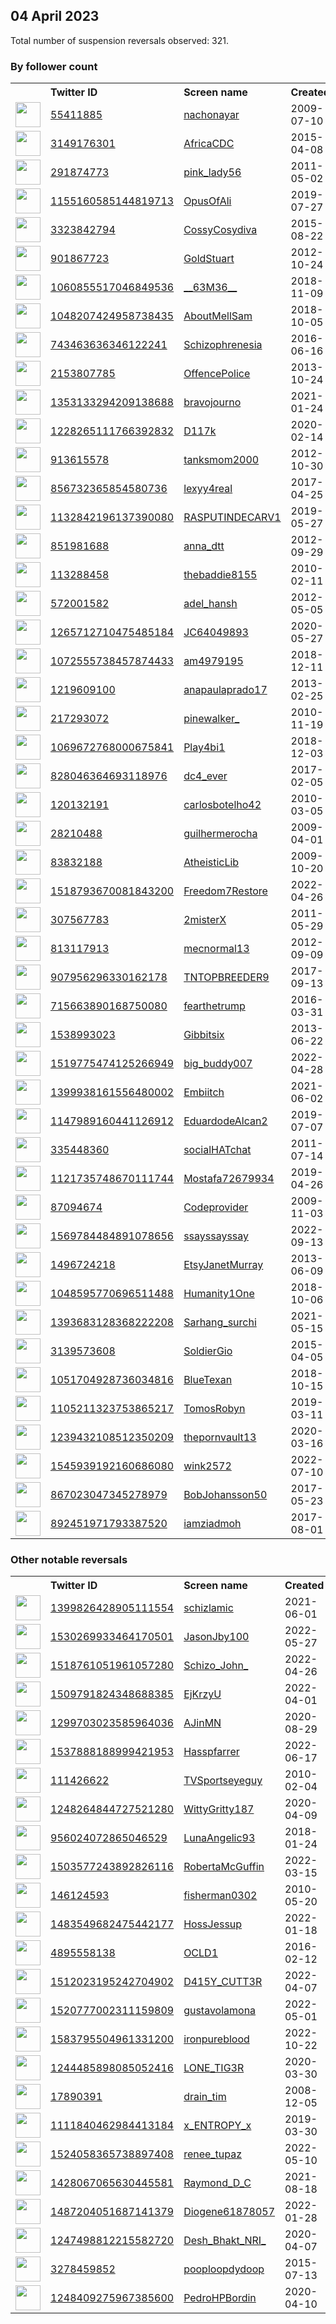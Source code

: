
## 04 April 2023
Total number of suspension reversals observed: 321.

### By follower count
<table><tr><th></th><th align="left">Twitter ID</th><th align="left">Screen name</th>
<th align="left">Created</th><th align="left">Status</th><th align="left">Suspended</th><th align="left">Followers</th>
<tr><td><a href="https://pbs.twimg.com/profile_images/1628822607909859328/U9pMjMwo_normal.jpg"><img src="https://pbs.twimg.com/profile_images/1628822607909859328/U9pMjMwo_normal.jpg" width="40px" height="40px" align="center"/></a></td><td><a href="https://twitter.com/intent/user?user_id=55411885">55411885</a></td><td><a href="https://twitter.com/nachonayar">nachonayar</a></td><td>2009-07-10</td><td align="center"></td><td>2023-03-01</td><td>507289</td></tr>
<tr><td><a href="https://pbs.twimg.com/profile_images/732141942360965120/b71U6Xcn_normal.jpg"><img src="https://pbs.twimg.com/profile_images/732141942360965120/b71U6Xcn_normal.jpg" width="40px" height="40px" align="center"/></a></td><td><a href="https://twitter.com/intent/user?user_id=3149176301">3149176301</a></td><td><a href="https://twitter.com/AfricaCDC">AfricaCDC</a></td><td>2015-04-08</td><td align="center"></td><td>2023-03-28</td><td>147324</td></tr>
<tr><td><a href="https://pbs.twimg.com/profile_images/1645248953502367744/KpWGSdqW_normal.jpg"><img src="https://pbs.twimg.com/profile_images/1645248953502367744/KpWGSdqW_normal.jpg" width="40px" height="40px" align="center"/></a></td><td><a href="https://twitter.com/intent/user?user_id=291874773">291874773</a></td><td><a href="https://twitter.com/pink_lady56">pink_lady56</a></td><td>2011-05-02</td><td align="center"></td><td>2022-12-08</td><td>45914</td></tr>
<tr><td><a href="https://pbs.twimg.com/profile_images/1439192444667666432/-uEUfllp_normal.jpg"><img src="https://pbs.twimg.com/profile_images/1439192444667666432/-uEUfllp_normal.jpg" width="40px" height="40px" align="center"/></a></td><td><a href="https://twitter.com/intent/user?user_id=1155160585144819713">1155160585144819713</a></td><td><a href="https://twitter.com/OpusOfAli">OpusOfAli</a></td><td>2019-07-27</td><td align="center"></td><td>2022-05-13</td><td>32179</td></tr>
<tr><td><a href="https://pbs.twimg.com/profile_images/1654852153410764802/9a47Kr_5_normal.jpg"><img src="https://pbs.twimg.com/profile_images/1654852153410764802/9a47Kr_5_normal.jpg" width="40px" height="40px" align="center"/></a></td><td><a href="https://twitter.com/intent/user?user_id=3323842794">3323842794</a></td><td><a href="https://twitter.com/CossyCosydiva">CossyCosydiva</a></td><td>2015-08-22</td><td align="center"></td><td>2023-03-24</td><td>16827</td></tr>
<tr><td><a href="https://pbs.twimg.com/profile_images/936392715134173184/bP_s6Y2O_normal.jpg"><img src="https://pbs.twimg.com/profile_images/936392715134173184/bP_s6Y2O_normal.jpg" width="40px" height="40px" align="center"/></a></td><td><a href="https://twitter.com/intent/user?user_id=901867723">901867723</a></td><td><a href="https://twitter.com/GoldStuart">GoldStuart</a></td><td>2012-10-24</td><td align="center"></td><td></td><td>15929</td></tr>
<tr><td><a href="https://pbs.twimg.com/profile_images/1534613225181954050/vdgYcHNs_normal.jpg"><img src="https://pbs.twimg.com/profile_images/1534613225181954050/vdgYcHNs_normal.jpg" width="40px" height="40px" align="center"/></a></td><td><a href="https://twitter.com/intent/user?user_id=1060855517046849536">1060855517046849536</a></td><td><a href="https://twitter.com/__63M36__">__63M36__</a></td><td>2018-11-09</td><td align="center"></td><td>2022-07-14</td><td>8994</td></tr>
<tr><td><a href="https://pbs.twimg.com/profile_images/1516165633360240643/m1FN4RVq_normal.jpg"><img src="https://pbs.twimg.com/profile_images/1516165633360240643/m1FN4RVq_normal.jpg" width="40px" height="40px" align="center"/></a></td><td><a href="https://twitter.com/intent/user?user_id=1048207424958738435">1048207424958738435</a></td><td><a href="https://twitter.com/AboutMellSam">AboutMellSam</a></td><td>2018-10-05</td><td align="center"></td><td>2022-08-27</td><td>8993</td></tr>
<tr><td><a href="https://pbs.twimg.com/profile_images/1644072887463325696/9B8r4uyj_normal.jpg"><img src="https://pbs.twimg.com/profile_images/1644072887463325696/9B8r4uyj_normal.jpg" width="40px" height="40px" align="center"/></a></td><td><a href="https://twitter.com/intent/user?user_id=743463636346122241">743463636346122241</a></td><td><a href="https://twitter.com/Schizophrenesia">Schizophrenesia</a></td><td>2016-06-16</td><td align="center"></td><td>2023-03-22</td><td>8492</td></tr>
<tr><td><a href="https://pbs.twimg.com/profile_images/1644394877159866380/KhRqcuky_normal.jpg"><img src="https://pbs.twimg.com/profile_images/1644394877159866380/KhRqcuky_normal.jpg" width="40px" height="40px" align="center"/></a></td><td><a href="https://twitter.com/intent/user?user_id=2153807785">2153807785</a></td><td><a href="https://twitter.com/OffencePolice">OffencePolice</a></td><td>2013-10-24</td><td align="center"></td><td></td><td>7148</td></tr>
<tr><td><a href="https://pbs.twimg.com/profile_images/1651340760732651521/bJCzi9WL_normal.jpg"><img src="https://pbs.twimg.com/profile_images/1651340760732651521/bJCzi9WL_normal.jpg" width="40px" height="40px" align="center"/></a></td><td><a href="https://twitter.com/intent/user?user_id=1353133294209138688">1353133294209138688</a></td><td><a href="https://twitter.com/bravojourno">bravojourno</a></td><td>2021-01-24</td><td align="center"></td><td></td><td>6635</td></tr>
<tr><td><a href="https://pbs.twimg.com/profile_images/1656787396942241793/jFCrSGAf_normal.jpg"><img src="https://pbs.twimg.com/profile_images/1656787396942241793/jFCrSGAf_normal.jpg" width="40px" height="40px" align="center"/></a></td><td><a href="https://twitter.com/intent/user?user_id=1228265111766392832">1228265111766392832</a></td><td><a href="https://twitter.com/D117k">D117k</a></td><td>2020-02-14</td><td align="center"></td><td>2023-03-30</td><td>5385</td></tr>
<tr><td><a href="https://pbs.twimg.com/profile_images/1295449550535221248/vqMCkCAp_normal.jpg"><img src="https://pbs.twimg.com/profile_images/1295449550535221248/vqMCkCAp_normal.jpg" width="40px" height="40px" align="center"/></a></td><td><a href="https://twitter.com/intent/user?user_id=913615578">913615578</a></td><td><a href="https://twitter.com/tanksmom2000">tanksmom2000</a></td><td>2012-10-30</td><td align="center"></td><td></td><td>5190</td></tr>
<tr><td><a href="https://pbs.twimg.com/profile_images/1649702923268390914/mVhQseb8_normal.jpg"><img src="https://pbs.twimg.com/profile_images/1649702923268390914/mVhQseb8_normal.jpg" width="40px" height="40px" align="center"/></a></td><td><a href="https://twitter.com/intent/user?user_id=856732365854580736">856732365854580736</a></td><td><a href="https://twitter.com/lexyy4real">lexyy4real</a></td><td>2017-04-25</td><td align="center"></td><td>2022-09-14</td><td>5148</td></tr>
<tr><td><a href="https://pbs.twimg.com/profile_images/1516481497900986373/24n9eIuA_normal.jpg"><img src="https://pbs.twimg.com/profile_images/1516481497900986373/24n9eIuA_normal.jpg" width="40px" height="40px" align="center"/></a></td><td><a href="https://twitter.com/intent/user?user_id=1132842196137390080">1132842196137390080</a></td><td><a href="https://twitter.com/RASPUTINDECARV1">RASPUTINDECARV1</a></td><td>2019-05-27</td><td align="center"></td><td>2022-05-10</td><td>4810</td></tr>
<tr><td><a href="https://pbs.twimg.com/profile_images/1656165230345347072/H_0wcu9E_normal.jpg"><img src="https://pbs.twimg.com/profile_images/1656165230345347072/H_0wcu9E_normal.jpg" width="40px" height="40px" align="center"/></a></td><td><a href="https://twitter.com/intent/user?user_id=851981688">851981688</a></td><td><a href="https://twitter.com/anna_dtt">anna_dtt</a></td><td>2012-09-29</td><td align="center"></td><td>2023-03-27</td><td>4594</td></tr>
<tr><td><a href="https://pbs.twimg.com/profile_images/1642750199788445701/uVfm42MM_normal.jpg"><img src="https://pbs.twimg.com/profile_images/1642750199788445701/uVfm42MM_normal.jpg" width="40px" height="40px" align="center"/></a></td><td><a href="https://twitter.com/intent/user?user_id=113288458">113288458</a></td><td><a href="https://twitter.com/thebaddie8155">thebaddie8155</a></td><td>2010-02-11</td><td align="center"></td><td>2022-04-24</td><td>4540</td></tr>
<tr><td><a href="https://pbs.twimg.com/profile_images/1213497707412819974/KkSgx1ot_normal.jpg"><img src="https://pbs.twimg.com/profile_images/1213497707412819974/KkSgx1ot_normal.jpg" width="40px" height="40px" align="center"/></a></td><td><a href="https://twitter.com/intent/user?user_id=572001582">572001582</a></td><td><a href="https://twitter.com/adel_hansh">adel_hansh</a></td><td>2012-05-05</td><td align="center"></td><td>2022-08-18</td><td>4514</td></tr>
<tr><td><a href="https://pbs.twimg.com/profile_images/1529203582960115719/mV1AL7w7_normal.jpg"><img src="https://pbs.twimg.com/profile_images/1529203582960115719/mV1AL7w7_normal.jpg" width="40px" height="40px" align="center"/></a></td><td><a href="https://twitter.com/intent/user?user_id=1265712710475485184">1265712710475485184</a></td><td><a href="https://twitter.com/JC64049893">JC64049893</a></td><td>2020-05-27</td><td align="center"></td><td>2022-06-01</td><td>3606</td></tr>
<tr><td><a href="https://pbs.twimg.com/profile_images/1653495366619222041/1BMeArjt_normal.jpg"><img src="https://pbs.twimg.com/profile_images/1653495366619222041/1BMeArjt_normal.jpg" width="40px" height="40px" align="center"/></a></td><td><a href="https://twitter.com/intent/user?user_id=1072555738457874433">1072555738457874433</a></td><td><a href="https://twitter.com/am4979195">am4979195</a></td><td>2018-12-11</td><td align="center"></td><td>2022-11-20</td><td>3266</td></tr>
<tr><td><a href="https://pbs.twimg.com/profile_images/3312041900/9275e7df401f08bbeef3444dfb9ef880_normal.jpeg"><img src="https://pbs.twimg.com/profile_images/3312041900/9275e7df401f08bbeef3444dfb9ef880_normal.jpeg" width="40px" height="40px" align="center"/></a></td><td><a href="https://twitter.com/intent/user?user_id=1219609100">1219609100</a></td><td><a href="https://twitter.com/anapaulaprado17">anapaulaprado17</a></td><td>2013-02-25</td><td align="center"></td><td>2022-05-25</td><td>3247</td></tr>
<tr><td><a href="https://pbs.twimg.com/profile_images/1586838203323097088/WtDCc2lE_normal.jpg"><img src="https://pbs.twimg.com/profile_images/1586838203323097088/WtDCc2lE_normal.jpg" width="40px" height="40px" align="center"/></a></td><td><a href="https://twitter.com/intent/user?user_id=217293072">217293072</a></td><td><a href="https://twitter.com/pinewalker_">pinewalker_</a></td><td>2010-11-19</td><td align="center">🚫</td><td>2023-03-20</td><td>3077</td></tr>
<tr><td><a href="https://pbs.twimg.com/profile_images/1069688168541241344/Nmp5RKLy_normal.jpg"><img src="https://pbs.twimg.com/profile_images/1069688168541241344/Nmp5RKLy_normal.jpg" width="40px" height="40px" align="center"/></a></td><td><a href="https://twitter.com/intent/user?user_id=1069672768000675841">1069672768000675841</a></td><td><a href="https://twitter.com/Play4bi1">Play4bi1</a></td><td>2018-12-03</td><td align="center"></td><td>2023-02-13</td><td>3034</td></tr>
<tr><td><a href="https://pbs.twimg.com/profile_images/1468708643398983684/jIw21OkA_normal.jpg"><img src="https://pbs.twimg.com/profile_images/1468708643398983684/jIw21OkA_normal.jpg" width="40px" height="40px" align="center"/></a></td><td><a href="https://twitter.com/intent/user?user_id=828046364693118976">828046364693118976</a></td><td><a href="https://twitter.com/dc4_ever">dc4_ever</a></td><td>2017-02-05</td><td align="center"></td><td>2023-02-10</td><td>2594</td></tr>
<tr><td><a href="https://pbs.twimg.com/profile_images/1645529473352183808/fstinjB3_normal.jpg"><img src="https://pbs.twimg.com/profile_images/1645529473352183808/fstinjB3_normal.jpg" width="40px" height="40px" align="center"/></a></td><td><a href="https://twitter.com/intent/user?user_id=120132191">120132191</a></td><td><a href="https://twitter.com/carlosbotelho42">carlosbotelho42</a></td><td>2010-03-05</td><td align="center"></td><td>2022-12-01</td><td>2530</td></tr>
<tr><td><a href="https://pbs.twimg.com/profile_images/1644123782976512009/ywnhIoqo_normal.jpg"><img src="https://pbs.twimg.com/profile_images/1644123782976512009/ywnhIoqo_normal.jpg" width="40px" height="40px" align="center"/></a></td><td><a href="https://twitter.com/intent/user?user_id=28210488">28210488</a></td><td><a href="https://twitter.com/guilhermerocha">guilhermerocha</a></td><td>2009-04-01</td><td align="center"></td><td>2022-11-19</td><td>2498</td></tr>
<tr><td><a href="https://pbs.twimg.com/profile_images/1653708214796468230/bvbKlFDa_normal.jpg"><img src="https://pbs.twimg.com/profile_images/1653708214796468230/bvbKlFDa_normal.jpg" width="40px" height="40px" align="center"/></a></td><td><a href="https://twitter.com/intent/user?user_id=83832188">83832188</a></td><td><a href="https://twitter.com/AtheisticLib">AtheisticLib</a></td><td>2009-10-20</td><td align="center"></td><td></td><td>2483</td></tr>
<tr><td><a href="https://pbs.twimg.com/profile_images/1643232807550955520/mN82ztLn_normal.jpg"><img src="https://pbs.twimg.com/profile_images/1643232807550955520/mN82ztLn_normal.jpg" width="40px" height="40px" align="center"/></a></td><td><a href="https://twitter.com/intent/user?user_id=1518793670081843200">1518793670081843200</a></td><td><a href="https://twitter.com/Freedom7Restore">Freedom7Restore</a></td><td>2022-04-26</td><td align="center"></td><td>2022-09-23</td><td>2483</td></tr>
<tr><td><a href="https://pbs.twimg.com/profile_images/1533323983193526272/KkjjKcYo_normal.jpg"><img src="https://pbs.twimg.com/profile_images/1533323983193526272/KkjjKcYo_normal.jpg" width="40px" height="40px" align="center"/></a></td><td><a href="https://twitter.com/intent/user?user_id=307567783">307567783</a></td><td><a href="https://twitter.com/2misterX">2misterX</a></td><td>2011-05-29</td><td align="center"></td><td>2023-02-02</td><td>2465</td></tr>
<tr><td><a href="https://pbs.twimg.com/profile_images/1643015712955330561/qclwNQru_normal.jpg"><img src="https://pbs.twimg.com/profile_images/1643015712955330561/qclwNQru_normal.jpg" width="40px" height="40px" align="center"/></a></td><td><a href="https://twitter.com/intent/user?user_id=813117913">813117913</a></td><td><a href="https://twitter.com/mecnormal13">mecnormal13</a></td><td>2012-09-09</td><td align="center">🔒</td><td></td><td>2065</td></tr>
<tr><td><a href="https://pbs.twimg.com/profile_images/1640889671650557954/3ws4R6aU_normal.jpg"><img src="https://pbs.twimg.com/profile_images/1640889671650557954/3ws4R6aU_normal.jpg" width="40px" height="40px" align="center"/></a></td><td><a href="https://twitter.com/intent/user?user_id=907956296330162178">907956296330162178</a></td><td><a href="https://twitter.com/TNTOPBREEDER9">TNTOPBREEDER9</a></td><td>2017-09-13</td><td align="center">🚫</td><td>2023-03-09</td><td>2063</td></tr>
<tr><td><a href="https://pbs.twimg.com/profile_images/1302972330419908609/VeUGooU2_normal.jpg"><img src="https://pbs.twimg.com/profile_images/1302972330419908609/VeUGooU2_normal.jpg" width="40px" height="40px" align="center"/></a></td><td><a href="https://twitter.com/intent/user?user_id=715663890168750080">715663890168750080</a></td><td><a href="https://twitter.com/fearthetrump">fearthetrump</a></td><td>2016-03-31</td><td align="center"></td><td>2022-11-01</td><td>2050</td></tr>
<tr><td><a href="https://pbs.twimg.com/profile_images/1644378303200129024/0orSZlV3_normal.jpg"><img src="https://pbs.twimg.com/profile_images/1644378303200129024/0orSZlV3_normal.jpg" width="40px" height="40px" align="center"/></a></td><td><a href="https://twitter.com/intent/user?user_id=1538993023">1538993023</a></td><td><a href="https://twitter.com/Gibbitsix">Gibbitsix</a></td><td>2013-06-22</td><td align="center"></td><td>2022-07-21</td><td>1990</td></tr>
<tr><td><a href="https://pbs.twimg.com/profile_images/1532492903960006689/zaqDT0SA_normal.jpg"><img src="https://pbs.twimg.com/profile_images/1532492903960006689/zaqDT0SA_normal.jpg" width="40px" height="40px" align="center"/></a></td><td><a href="https://twitter.com/intent/user?user_id=1519775474125266949">1519775474125266949</a></td><td><a href="https://twitter.com/big_buddy007">big_buddy007</a></td><td>2022-04-28</td><td align="center"></td><td>2022-11-12</td><td>1987</td></tr>
<tr><td><a href="https://pbs.twimg.com/profile_images/1640877164781264898/u0YUXpPe_normal.jpg"><img src="https://pbs.twimg.com/profile_images/1640877164781264898/u0YUXpPe_normal.jpg" width="40px" height="40px" align="center"/></a></td><td><a href="https://twitter.com/intent/user?user_id=1399938161556480002">1399938161556480002</a></td><td><a href="https://twitter.com/Embiitch">Embiitch</a></td><td>2021-06-02</td><td align="center"></td><td>2022-07-24</td><td>1888</td></tr>
<tr><td><a href="https://pbs.twimg.com/profile_images/1294286457939656705/DoGbNxhw_normal.jpg"><img src="https://pbs.twimg.com/profile_images/1294286457939656705/DoGbNxhw_normal.jpg" width="40px" height="40px" align="center"/></a></td><td><a href="https://twitter.com/intent/user?user_id=1147989160441126912">1147989160441126912</a></td><td><a href="https://twitter.com/EduardodeAlcan2">EduardodeAlcan2</a></td><td>2019-07-07</td><td align="center"></td><td>2022-09-03</td><td>1835</td></tr>
<tr><td><a href="https://pbs.twimg.com/profile_images/1375135011645624320/OjC-Pq1r_normal.jpg"><img src="https://pbs.twimg.com/profile_images/1375135011645624320/OjC-Pq1r_normal.jpg" width="40px" height="40px" align="center"/></a></td><td><a href="https://twitter.com/intent/user?user_id=335448360">335448360</a></td><td><a href="https://twitter.com/socialHATchat">socialHATchat</a></td><td>2011-07-14</td><td align="center"></td><td></td><td>1808</td></tr>
<tr><td><a href="https://pbs.twimg.com/profile_images/1641147396670226446/xc1leIm4_normal.jpg"><img src="https://pbs.twimg.com/profile_images/1641147396670226446/xc1leIm4_normal.jpg" width="40px" height="40px" align="center"/></a></td><td><a href="https://twitter.com/intent/user?user_id=1121735748670111744">1121735748670111744</a></td><td><a href="https://twitter.com/Mostafa72679934">Mostafa72679934</a></td><td>2019-04-26</td><td align="center"></td><td>2023-03-09</td><td>1779</td></tr>
<tr><td><a href="https://pbs.twimg.com/profile_images/1487240226951303173/vzbUzgpk_normal.jpg"><img src="https://pbs.twimg.com/profile_images/1487240226951303173/vzbUzgpk_normal.jpg" width="40px" height="40px" align="center"/></a></td><td><a href="https://twitter.com/intent/user?user_id=87094674">87094674</a></td><td><a href="https://twitter.com/Codeprovider">Codeprovider</a></td><td>2009-11-03</td><td align="center"></td><td>2022-10-01</td><td>1717</td></tr>
<tr><td><a href="https://pbs.twimg.com/profile_images/1654530870584422400/LzApVzFJ_normal.jpg"><img src="https://pbs.twimg.com/profile_images/1654530870584422400/LzApVzFJ_normal.jpg" width="40px" height="40px" align="center"/></a></td><td><a href="https://twitter.com/intent/user?user_id=1569784484891078656">1569784484891078656</a></td><td><a href="https://twitter.com/ssayssayssay">ssayssayssay</a></td><td>2022-09-13</td><td align="center"></td><td>2023-01-25</td><td>1607</td></tr>
<tr><td><a href="https://pbs.twimg.com/profile_images/1397039462589345798/nl4OqO2W_normal.jpg"><img src="https://pbs.twimg.com/profile_images/1397039462589345798/nl4OqO2W_normal.jpg" width="40px" height="40px" align="center"/></a></td><td><a href="https://twitter.com/intent/user?user_id=1496724218">1496724218</a></td><td><a href="https://twitter.com/EtsyJanetMurray">EtsyJanetMurray</a></td><td>2013-06-09</td><td align="center"></td><td>2023-03-30</td><td>1555</td></tr>
<tr><td><a href="https://pbs.twimg.com/profile_images/1518011413960310784/3PyoS8hM_normal.jpg"><img src="https://pbs.twimg.com/profile_images/1518011413960310784/3PyoS8hM_normal.jpg" width="40px" height="40px" align="center"/></a></td><td><a href="https://twitter.com/intent/user?user_id=1048595770696511488">1048595770696511488</a></td><td><a href="https://twitter.com/Humanity1One">Humanity1One</a></td><td>2018-10-06</td><td align="center"></td><td>2022-08-13</td><td>1525</td></tr>
<tr><td><a href="https://pbs.twimg.com/profile_images/1437056878693998601/7w_8M9LA_normal.jpg"><img src="https://pbs.twimg.com/profile_images/1437056878693998601/7w_8M9LA_normal.jpg" width="40px" height="40px" align="center"/></a></td><td><a href="https://twitter.com/intent/user?user_id=1393683128368222208">1393683128368222208</a></td><td><a href="https://twitter.com/Sarhang_surchi">Sarhang_surchi</a></td><td>2021-05-15</td><td align="center"></td><td>2023-01-22</td><td>1458</td></tr>
<tr><td><a href="https://pbs.twimg.com/profile_images/1642884412328099843/_xp7xFAS_normal.jpg"><img src="https://pbs.twimg.com/profile_images/1642884412328099843/_xp7xFAS_normal.jpg" width="40px" height="40px" align="center"/></a></td><td><a href="https://twitter.com/intent/user?user_id=3139573608">3139573608</a></td><td><a href="https://twitter.com/SoldierGio">SoldierGio</a></td><td>2015-04-05</td><td align="center"></td><td>2022-02-13</td><td>1431</td></tr>
<tr><td><a href="https://pbs.twimg.com/profile_images/1515363731991056392/lypb_KDR_normal.jpg"><img src="https://pbs.twimg.com/profile_images/1515363731991056392/lypb_KDR_normal.jpg" width="40px" height="40px" align="center"/></a></td><td><a href="https://twitter.com/intent/user?user_id=1051704928736034816">1051704928736034816</a></td><td><a href="https://twitter.com/BlueTexan">BlueTexan</a></td><td>2018-10-15</td><td align="center"></td><td>2022-09-21</td><td>1423</td></tr>
<tr><td><a href="https://pbs.twimg.com/profile_images/1592301375270146049/S9L390qb_normal.jpg"><img src="https://pbs.twimg.com/profile_images/1592301375270146049/S9L390qb_normal.jpg" width="40px" height="40px" align="center"/></a></td><td><a href="https://twitter.com/intent/user?user_id=1105211323753865217">1105211323753865217</a></td><td><a href="https://twitter.com/TomosRobyn">TomosRobyn</a></td><td>2019-03-11</td><td align="center"></td><td>2022-12-01</td><td>1421</td></tr>
<tr><td><a href="https://pbs.twimg.com/profile_images/1239432314758799365/0gyp2EoV_normal.jpg"><img src="https://pbs.twimg.com/profile_images/1239432314758799365/0gyp2EoV_normal.jpg" width="40px" height="40px" align="center"/></a></td><td><a href="https://twitter.com/intent/user?user_id=1239432108512350209">1239432108512350209</a></td><td><a href="https://twitter.com/thepornvault13">thepornvault13</a></td><td>2020-03-16</td><td align="center"></td><td>2023-02-02</td><td>1402</td></tr>
<tr><td><a href="https://pbs.twimg.com/profile_images/1545939872501960704/6kNkApXh_normal.jpg"><img src="https://pbs.twimg.com/profile_images/1545939872501960704/6kNkApXh_normal.jpg" width="40px" height="40px" align="center"/></a></td><td><a href="https://twitter.com/intent/user?user_id=1545939192160686080">1545939192160686080</a></td><td><a href="https://twitter.com/wink2572">wink2572</a></td><td>2022-07-10</td><td align="center"></td><td>2022-09-26</td><td>1361</td></tr>
<tr><td><a href="https://pbs.twimg.com/profile_images/867032468125360128/7cZSenj9_normal.jpg"><img src="https://pbs.twimg.com/profile_images/867032468125360128/7cZSenj9_normal.jpg" width="40px" height="40px" align="center"/></a></td><td><a href="https://twitter.com/intent/user?user_id=867023047345278979">867023047345278979</a></td><td><a href="https://twitter.com/BobJohansson50">BobJohansson50</a></td><td>2017-05-23</td><td align="center"></td><td>2023-02-12</td><td>1358</td></tr>
<tr><td><a href="https://pbs.twimg.com/profile_images/1647683698442006531/lfbmfTXP_normal.jpg"><img src="https://pbs.twimg.com/profile_images/1647683698442006531/lfbmfTXP_normal.jpg" width="40px" height="40px" align="center"/></a></td><td><a href="https://twitter.com/intent/user?user_id=892451971793387520">892451971793387520</a></td><td><a href="https://twitter.com/iamziadmoh">iamziadmoh</a></td><td>2017-08-01</td><td align="center"></td><td>2023-03-08</td><td>1293</td></tr>
</table>

### Other notable reversals
<table><tr><th></th><th align="left">Twitter ID</th><th align="left">Screen name</th>
<th align="left">Created</th><th align="left">Status</th><th align="left">Suspended</th><th align="left">Followers</th>
<tr><td><a href="https://pbs.twimg.com/profile_images/1653871317995646976/qECrfIY-_normal.jpg"><img src="https://pbs.twimg.com/profile_images/1653871317995646976/qECrfIY-_normal.jpg" width="40px" height="40px" align="center"/></a></td><td><a href="https://twitter.com/intent/user?user_id=1399826428905111554">1399826428905111554</a></td><td><a href="https://twitter.com/schizlamic">schizlamic</a></td><td>2021-06-01</td><td align="center"></td><td>2023-01-01</td><td>338</td></tr>
<tr><td><a href="https://pbs.twimg.com/profile_images/1654251894599036928/uMG6pjMU_normal.jpg"><img src="https://pbs.twimg.com/profile_images/1654251894599036928/uMG6pjMU_normal.jpg" width="40px" height="40px" align="center"/></a></td><td><a href="https://twitter.com/intent/user?user_id=1530269933464170501">1530269933464170501</a></td><td><a href="https://twitter.com/JasonJby100">JasonJby100</a></td><td>2022-05-27</td><td align="center"></td><td>2022-12-13</td><td>693</td></tr>
<tr><td><a href="https://pbs.twimg.com/profile_images/1545265497498869761/RwpTo2j4_normal.jpg"><img src="https://pbs.twimg.com/profile_images/1545265497498869761/RwpTo2j4_normal.jpg" width="40px" height="40px" align="center"/></a></td><td><a href="https://twitter.com/intent/user?user_id=1518761051961057280">1518761051961057280</a></td><td><a href="https://twitter.com/Schizo_John_">Schizo_John_</a></td><td>2022-04-26</td><td align="center"></td><td>2022-11-07</td><td>164</td></tr>
<tr><td><a href="https://pbs.twimg.com/profile_images/1509809788980449282/uGlrNG4e_normal.jpg"><img src="https://pbs.twimg.com/profile_images/1509809788980449282/uGlrNG4e_normal.jpg" width="40px" height="40px" align="center"/></a></td><td><a href="https://twitter.com/intent/user?user_id=1509791824348688385">1509791824348688385</a></td><td><a href="https://twitter.com/EjKrzyU">EjKrzyU</a></td><td>2022-04-01</td><td align="center"></td><td>2023-04-01</td><td>139</td></tr>
<tr><td><a href="https://pbs.twimg.com/profile_images/1589806206192844802/NKIDNO_T_normal.jpg"><img src="https://pbs.twimg.com/profile_images/1589806206192844802/NKIDNO_T_normal.jpg" width="40px" height="40px" align="center"/></a></td><td><a href="https://twitter.com/intent/user?user_id=1299703023585964036">1299703023585964036</a></td><td><a href="https://twitter.com/AJinMN">AJinMN</a></td><td>2020-08-29</td><td align="center"></td><td>2022-11-30</td><td>144</td></tr>
<tr><td><a href="https://pbs.twimg.com/profile_images/1643326604494479361/cTsgcUA__normal.png"><img src="https://pbs.twimg.com/profile_images/1643326604494479361/cTsgcUA__normal.png" width="40px" height="40px" align="center"/></a></td><td><a href="https://twitter.com/intent/user?user_id=1537888188999421953">1537888188999421953</a></td><td><a href="https://twitter.com/Hasspfarrer">Hasspfarrer</a></td><td>2022-06-17</td><td align="center">🔒</td><td>2022-12-23</td><td>1128</td></tr>
<tr><td><a href="https://pbs.twimg.com/profile_images/1523937454/metoo_normal.jpg"><img src="https://pbs.twimg.com/profile_images/1523937454/metoo_normal.jpg" width="40px" height="40px" align="center"/></a></td><td><a href="https://twitter.com/intent/user?user_id=111426622">111426622</a></td><td><a href="https://twitter.com/TVSportseyeguy">TVSportseyeguy</a></td><td>2010-02-04</td><td align="center"></td><td>2023-03-25</td><td>429</td></tr>
<tr><td><a href="https://pbs.twimg.com/profile_images/1376783307182989312/kCYhjBwE_normal.jpg"><img src="https://pbs.twimg.com/profile_images/1376783307182989312/kCYhjBwE_normal.jpg" width="40px" height="40px" align="center"/></a></td><td><a href="https://twitter.com/intent/user?user_id=1248264844727521280">1248264844727521280</a></td><td><a href="https://twitter.com/WittyGritty187">WittyGritty187</a></td><td>2020-04-09</td><td align="center"></td><td>2023-03-26</td><td>16</td></tr>
<tr><td><a href="https://pbs.twimg.com/profile_images/1302520568483323911/9RswS6xa_normal.jpg"><img src="https://pbs.twimg.com/profile_images/1302520568483323911/9RswS6xa_normal.jpg" width="40px" height="40px" align="center"/></a></td><td><a href="https://twitter.com/intent/user?user_id=956024072865046529">956024072865046529</a></td><td><a href="https://twitter.com/LunaAngelic93">LunaAngelic93</a></td><td>2018-01-24</td><td align="center"></td><td>2022-10-05</td><td>146</td></tr>
<tr><td><a href="https://pbs.twimg.com/profile_images/1503577440416849922/Yvx3sMOI_normal.jpg"><img src="https://pbs.twimg.com/profile_images/1503577440416849922/Yvx3sMOI_normal.jpg" width="40px" height="40px" align="center"/></a></td><td><a href="https://twitter.com/intent/user?user_id=1503577243892826116">1503577243892826116</a></td><td><a href="https://twitter.com/RobertaMcGuffin">RobertaMcGuffin</a></td><td>2022-03-15</td><td align="center"></td><td>2022-12-17</td><td>100</td></tr>
<tr><td><a href="https://pbs.twimg.com/profile_images/1642908227741294593/DtCAJhTG_normal.jpg"><img src="https://pbs.twimg.com/profile_images/1642908227741294593/DtCAJhTG_normal.jpg" width="40px" height="40px" align="center"/></a></td><td><a href="https://twitter.com/intent/user?user_id=146124593">146124593</a></td><td><a href="https://twitter.com/fisherman0302">fisherman0302</a></td><td>2010-05-20</td><td align="center"></td><td>2023-03-17</td><td>170</td></tr>
<tr><td><a href="https://pbs.twimg.com/profile_images/1483549752960725001/NWT0GtNn_normal.png"><img src="https://pbs.twimg.com/profile_images/1483549752960725001/NWT0GtNn_normal.png" width="40px" height="40px" align="center"/></a></td><td><a href="https://twitter.com/intent/user?user_id=1483549682475442177">1483549682475442177</a></td><td><a href="https://twitter.com/HossJessup">HossJessup</a></td><td>2022-01-18</td><td align="center"></td><td>2022-12-18</td><td>40</td></tr>
<tr><td><a href="https://pbs.twimg.com/profile_images/1249971557721464834/X62seY4A_normal.jpg"><img src="https://pbs.twimg.com/profile_images/1249971557721464834/X62seY4A_normal.jpg" width="40px" height="40px" align="center"/></a></td><td><a href="https://twitter.com/intent/user?user_id=4895558138">4895558138</a></td><td><a href="https://twitter.com/OCLD1">OCLD1</a></td><td>2016-02-12</td><td align="center"></td><td>2022-08-03</td><td>970</td></tr>
<tr><td><a href="https://pbs.twimg.com/profile_images/1616709670499934209/q0AD8vf7_normal.jpg"><img src="https://pbs.twimg.com/profile_images/1616709670499934209/q0AD8vf7_normal.jpg" width="40px" height="40px" align="center"/></a></td><td><a href="https://twitter.com/intent/user?user_id=1512023195242704902">1512023195242704902</a></td><td><a href="https://twitter.com/D415Y_CUTT3R">D415Y_CUTT3R</a></td><td>2022-04-07</td><td align="center"></td><td>2023-03-10</td><td>96</td></tr>
<tr><td><a href="https://pbs.twimg.com/profile_images/1609963330092863489/Xlht-6md_normal.jpg"><img src="https://pbs.twimg.com/profile_images/1609963330092863489/Xlht-6md_normal.jpg" width="40px" height="40px" align="center"/></a></td><td><a href="https://twitter.com/intent/user?user_id=1520777002311159809">1520777002311159809</a></td><td><a href="https://twitter.com/gustavolamona">gustavolamona</a></td><td>2022-05-01</td><td align="center"></td><td>2023-03-22</td><td>113</td></tr>
<tr><td><a href="https://pbs.twimg.com/profile_images/1583795756036915202/iEsjO1N6_normal.jpg"><img src="https://pbs.twimg.com/profile_images/1583795756036915202/iEsjO1N6_normal.jpg" width="40px" height="40px" align="center"/></a></td><td><a href="https://twitter.com/intent/user?user_id=1583795504961331200">1583795504961331200</a></td><td><a href="https://twitter.com/ironpureblood">ironpureblood</a></td><td>2022-10-22</td><td align="center"></td><td>2022-12-27</td><td>55</td></tr>
<tr><td><a href="https://abs.twimg.com/sticky/default_profile_images/default_profile_normal.png"><img src="https://abs.twimg.com/sticky/default_profile_images/default_profile_normal.png" width="40px" height="40px" align="center"/></a></td><td><a href="https://twitter.com/intent/user?user_id=1244485898085052416">1244485898085052416</a></td><td><a href="https://twitter.com/LONE_TIG3R">LONE_TIG3R</a></td><td>2020-03-30</td><td align="center"></td><td>2022-06-12</td><td>34</td></tr>
<tr><td><a href="https://pbs.twimg.com/profile_images/1632175493163401218/c88rseKj_normal.jpg"><img src="https://pbs.twimg.com/profile_images/1632175493163401218/c88rseKj_normal.jpg" width="40px" height="40px" align="center"/></a></td><td><a href="https://twitter.com/intent/user?user_id=17890391">17890391</a></td><td><a href="https://twitter.com/drain_tim">drain_tim</a></td><td>2008-12-05</td><td align="center"></td><td>2023-03-19</td><td>102</td></tr>
<tr><td><a href="https://pbs.twimg.com/profile_images/1643304846856970240/ZCQGQC_d_normal.jpg"><img src="https://pbs.twimg.com/profile_images/1643304846856970240/ZCQGQC_d_normal.jpg" width="40px" height="40px" align="center"/></a></td><td><a href="https://twitter.com/intent/user?user_id=1111840462984413184">1111840462984413184</a></td><td><a href="https://twitter.com/x_ENTROPY_x">x_ENTROPY_x</a></td><td>2019-03-30</td><td align="center"></td><td>2023-03-27</td><td>2</td></tr>
<tr><td><a href="https://pbs.twimg.com/profile_images/1524058797240569857/7mND-o8m_normal.jpg"><img src="https://pbs.twimg.com/profile_images/1524058797240569857/7mND-o8m_normal.jpg" width="40px" height="40px" align="center"/></a></td><td><a href="https://twitter.com/intent/user?user_id=1524058365738897408">1524058365738897408</a></td><td><a href="https://twitter.com/renee_tupaz">renee_tupaz</a></td><td>2022-05-10</td><td align="center"></td><td>2022-10-31</td><td>61</td></tr>
<tr><td><a href="https://pbs.twimg.com/profile_images/1428067293569896454/IE-9cny7_normal.jpg"><img src="https://pbs.twimg.com/profile_images/1428067293569896454/IE-9cny7_normal.jpg" width="40px" height="40px" align="center"/></a></td><td><a href="https://twitter.com/intent/user?user_id=1428067065630445581">1428067065630445581</a></td><td><a href="https://twitter.com/Raymond_D_C">Raymond_D_C</a></td><td>2021-08-18</td><td align="center"></td><td>2023-01-26</td><td>64</td></tr>
<tr><td><a href="https://pbs.twimg.com/profile_images/1523693312619646983/Fe7asBx3_normal.jpg"><img src="https://pbs.twimg.com/profile_images/1523693312619646983/Fe7asBx3_normal.jpg" width="40px" height="40px" align="center"/></a></td><td><a href="https://twitter.com/intent/user?user_id=1487204051687141379">1487204051687141379</a></td><td><a href="https://twitter.com/Diogene61878057">Diogene61878057</a></td><td>2022-01-28</td><td align="center"></td><td>2022-12-28</td><td>23</td></tr>
<tr><td><a href="https://pbs.twimg.com/profile_images/1573749705040834560/lF8Iv8r0_normal.jpg"><img src="https://pbs.twimg.com/profile_images/1573749705040834560/lF8Iv8r0_normal.jpg" width="40px" height="40px" align="center"/></a></td><td><a href="https://twitter.com/intent/user?user_id=1247498812215582720">1247498812215582720</a></td><td><a href="https://twitter.com/Desh_Bhakt_NRI_">Desh_Bhakt_NRI_</a></td><td>2020-04-07</td><td align="center"></td><td>2023-03-02</td><td>647</td></tr>
<tr><td><a href="https://pbs.twimg.com/profile_images/1650659640269762560/pNnqNlkf_normal.jpg"><img src="https://pbs.twimg.com/profile_images/1650659640269762560/pNnqNlkf_normal.jpg" width="40px" height="40px" align="center"/></a></td><td><a href="https://twitter.com/intent/user?user_id=3278459852">3278459852</a></td><td><a href="https://twitter.com/pooploopdydoop">pooploopdydoop</a></td><td>2015-07-13</td><td align="center"></td><td>2022-12-10</td><td>221</td></tr>
<tr><td><a href="https://pbs.twimg.com/profile_images/1313303903421816832/9SGzAhqk_normal.jpg"><img src="https://pbs.twimg.com/profile_images/1313303903421816832/9SGzAhqk_normal.jpg" width="40px" height="40px" align="center"/></a></td><td><a href="https://twitter.com/intent/user?user_id=1248409275967385600">1248409275967385600</a></td><td><a href="https://twitter.com/PedroHPBordin">PedroHPBordin</a></td><td>2020-04-10</td><td align="center"></td><td>2023-01-10</td><td>4</td></tr>
</table>
